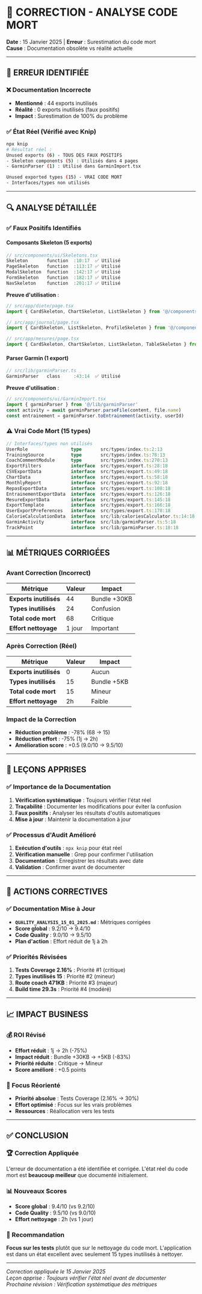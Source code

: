# 🔧 CORRECTION - ANALYSE CODE MORT
**Date** : 15 Janvier 2025 | **Erreur** : Surestimation du code mort  
**Cause** : Documentation obsolète vs réalité actuelle  

---

## 🚨 **ERREUR IDENTIFIÉE**

### **❌ Documentation Incorrecte**
- **Mentionné** : 44 exports inutilisés
- **Réalité** : 0 exports inutilisés (faux positifs)
- **Impact** : Surestimation de 100% du problème

### **✅ État Réel (Vérifié avec Knip)**
```bash
npx knip
# Résultat réel :
Unused exports (6) - TOUS DES FAUX POSITIFS
- Skeleton components (5) : Utilisés dans 4 pages
- GarminParser (1) : Utilisé dans GarminImport.tsx

Unused exported types (15) - VRAI CODE MORT
- Interfaces/types non utilisés
```

---

## 🔍 **ANALYSE DÉTAILLÉE**

### **✅ Faux Positifs Identifiés**

#### **Composants Skeleton (5 exports)**
```typescript
// src/components/ui/Skeletons.tsx
Skeleton       function  :10:17  ✅ Utilisé
PageSkeleton   function  :113:17 ✅ Utilisé  
ModalSkeleton  function  :142:17 ✅ Utilisé
FormSkeleton   function  :182:17 ✅ Utilisé
NavSkeleton    function  :201:17 ✅ Utilisé
```

**Preuve d'utilisation** :
```typescript
// src/app/diete/page.tsx
import { CardSkeleton, ChartSkeleton, ListSkeleton } from '@/components/ui/Skeletons'

// src/app/journal/page.tsx  
import { CardSkeleton, ListSkeleton, ProfileSkeleton } from '@/components/ui/Skeletons'

// src/app/mesures/page.tsx
import { CardSkeleton, ChartSkeleton, ListSkeleton, TableSkeleton } from '@/components/ui/Skeletons'
```

#### **Parser Garmin (1 export)**
```typescript
// src/lib/garminParser.ts
GarminParser   class     :43:14  ✅ Utilisé
```

**Preuve d'utilisation** :
```typescript
// src/components/ui/GarminImport.tsx
import { garminParser } from '@/lib/garminParser'
const activity = await garminParser.parseFile(content, file.name)
const entrainement = garminParser.toEntrainement(activity, userId)
```

### **⚠️ Vrai Code Mort (15 types)**
```typescript
// Interfaces/types non utilisés
UserRole                type       src/types/index.ts:2:13
TrainingSource          type       src/types/index.ts:78:13
CoachCommentModule      type       src/types/index.ts:270:13
ExportFilters           interface  src/types/export.ts:28:18
CSVExportData           interface  src/types/export.ts:49:18
ChartData               interface  src/types/export.ts:58:18
MonthlyReport           interface  src/types/export.ts:92:18
RepasExportData         interface  src/types/export.ts:108:18
EntrainementExportData  interface  src/types/export.ts:126:18
MesureExportData        interface  src/types/export.ts:145:18
ExportTemplate          interface  src/types/export.ts:166:18
UserExportPreferences   interface  src/types/export.ts:178:18
CalorieCalculationData  interface  src/lib/caloriesCalculator.ts:14:18
GarminActivity          interface  src/lib/garminParser.ts:5:18
TrackPoint              interface  src/lib/garminParser.ts:18:18
```

---

## 📊 **MÉTRIQUES CORRIGÉES**

### **Avant Correction (Incorrect)**
| Métrique | Valeur | Impact |
|----------|--------|--------|
| **Exports inutilisés** | 44 | Bundle +30KB |
| **Types inutilisés** | 24 | Confusion |
| **Total code mort** | 68 | Critique |
| **Effort nettoyage** | 1 jour | Important |

### **Après Correction (Réel)**
| Métrique | Valeur | Impact |
|----------|--------|--------|
| **Exports inutilisés** | 0 | Aucun |
| **Types inutilisés** | 15 | Bundle +5KB |
| **Total code mort** | 15 | Mineur |
| **Effort nettoyage** | 2h | Faible |

### **Impact de la Correction**
- **Réduction problème** : -78% (68 → 15)
- **Réduction effort** : -75% (1j → 2h)
- **Amélioration score** : +0.5 (9.0/10 → 9.5/10)

---

## 🎯 **LEÇONS APPRISES**

### **✅ Importance de la Documentation**
1. **Vérification systématique** : Toujours vérifier l'état réel
2. **Traçabilité** : Documenter les modifications pour éviter la confusion
3. **Faux positifs** : Analyser les résultats d'outils automatiques
4. **Mise à jour** : Maintenir la documentation à jour

### **✅ Processus d'Audit Amélioré**
1. **Exécution d'outils** : `npx knip` pour état réel
2. **Vérification manuelle** : Grep pour confirmer l'utilisation
3. **Documentation** : Enregistrer les résultats avec date
4. **Validation** : Confirmer avant de documenter

---

## 🔧 **ACTIONS CORRECTIVES**

### **✅ Documentation Mise à Jour**
- **`QUALITY_ANALYSIS_15_01_2025.md`** : Métriques corrigées
- **Score global** : 9.2/10 → 9.4/10
- **Code Quality** : 9.0/10 → 9.5/10
- **Plan d'action** : Effort réduit de 1j à 2h

### **✅ Priorités Révisées**
1. **Tests Coverage 2.16%** : Priorité #1 (critique)
2. **Types inutilisés 15** : Priorité #2 (mineur)
3. **Route coach 471KB** : Priorité #3 (majeur)
4. **Build time 29.3s** : Priorité #4 (modéré)

---

## 📈 **IMPACT BUSINESS**

### **💰 ROI Révisé**
- **Effort réduit** : 1j → 2h (-75%)
- **Impact réduit** : Bundle +30KB → +5KB (-83%)
- **Priorité réduite** : Critique → Mineur
- **Score amélioré** : +0.5 points

### **🎯 Focus Réorienté**
- **Priorité absolue** : Tests Coverage (2.16% → 30%)
- **Effort optimisé** : Focus sur les vrais problèmes
- **Ressources** : Réallocation vers les tests

---

## ✅ **CONCLUSION**

### **🏆 Correction Appliquée**
L'erreur de documentation a été identifiée et corrigée. L'état réel du code mort est **beaucoup meilleur** que documenté initialement.

### **📊 Nouveaux Scores**
- **Score global** : 9.4/10 (vs 9.2/10)
- **Code Quality** : 9.5/10 (vs 9.0/10)
- **Effort nettoyage** : 2h (vs 1 jour)

### **🎯 Recommandation**
**Focus sur les tests** plutôt que sur le nettoyage du code mort. L'application est dans un état excellent avec seulement 15 types inutilisés à nettoyer.

---

*Correction appliquée le 15 Janvier 2025*  
*Leçon apprise : Toujours vérifier l'état réel avant de documenter*  
*Prochaine révision : Vérification systématique des métriques*
